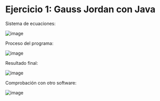 # Ejercicio 1: Gauss Jordan con Java

Sistema de ecuaciones:

![image](https://github.com/22030130/Numerical-Methods-/assets/147437999/1696a07f-1a02-406a-8443-715489e2f26c)

Proceso del programa:

![image](https://github.com/22030130/Numerical-Methods-/assets/147437999/3f4a4fe0-654b-42cc-91ae-9a41ec071366)


Resultado final:

![image](https://github.com/22030130/Numerical-Methods-/assets/147437999/41bcb2de-97e2-441f-8ba5-ff1af26ab52f)

Comprobación con otro software:

![image](https://github.com/22030130/Numerical-Methods-/assets/147437999/85e34f72-dbc4-4fde-ad8c-639dea164b27)






